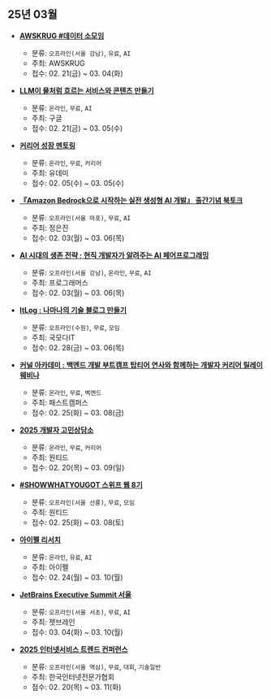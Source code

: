 ## 25년 03월
- __[AWSKRUG #데이터 소모임](https://www.meetup.com/awskrug/events/306046563/)__
  - 분류: `오프라인(서울 강남)`, `유료`, `AI`
  - 주최: AWSKRUG
  - 접수: 02. 21(금) ~ 03. 04(화)

- __[LLM이 물처럼 흐르는 서비스와 콘텐츠 만들기](https://rsvp.withgoogle.com/events/ai-llm)__
  - 분류: `온라인`, `무료`, `AI`
  - 주최: 구글
  - 접수: 02. 21(금) ~ 03. 05(수)
- __[커리어 성장 멘토링](https://udemy.wjtb.co.kr/event/woowahan3)__
  - 분류: `온라인`, `무료`, `커리어`
  - 주최: 유데미
  - 접수: 02. 05(수) ~ 03. 05(수)
- __[『Amazon Bedrock으로 시작하는 실전 생성형 AI 개발』 출간기념 북토크](https://onoffmix.com/event/316693)__
  - 분류: `오프라인(서울 마포)`, `무료`, `AI`
  - 주최: 정은진
  - 접수: 02. 03(월) ~ 03. 06(목)
- __[AI 시대의 생존 전략 ; 현직 개발자가 알려주는 AI 페어프로그래밍](https://www.programmers.co.kr/pages/%EB%8D%B0%EC%BB%A4%ED%86%A13#)__
  - 분류: `오프라인(서울 강남)`, `온라인`, `무료`, `AI`
  - 주최: 프로그래머스
  - 접수: 02. 03(월) ~ 03. 06(목)
- __[ItLog :  나마나의 기술 블로그 만들기](https://xn--it-ro2iq4p8xk.com/n8pw9x2zpxzjd2g7yrqv?post=4z7pvx2kzr9p9mek8653)__
  - 분류: `오프라인(수원)`, `무료`, `모임`
  - 주최: 국모다IT
  - 접수: 02. 28(금) ~ 03. 06(목)
- __[커널 아카데미 : 백엔드 개발 부트캠프 탑티어 연사와 함께하는 개발자 커리어 릴레이 웨비나](https://kernel.fastcampus.co.kr/BE12%EA%B8%B0_seminar02)__
  - 분류: `온라인`, `무료`, `벡엔드`
  - 주최: 패스트캠퍼스
  - 접수: 02. 25(화) ~ 03. 08(금)
- __[2025 개발자 고민상담소](https://www.wanted.co.kr/events/2025devcareer)__
  - 분류: `온라인`, `무료`, `커리어`
  - 주최: 원티드
  - 접수: 02. 20(목) ~ 03. 09(일)
- __[#SHOWWHATYOUGOT 스위프 웹 8기](https://tally.so/r/3X29rO)__
  - 분류: `오프라인(서울 선릉)`, `무료`, `모임`
  - 주최: 원티드
  - 접수: 02. 25(화) ~ 03. 08(토)
- __[아이펠 리서치](https://aiffel.io/)__
  - 분류: `온라인`, `유료`, `AI`
  - 주최: 아이펠
  - 접수: 02. 24(월) ~ 03. 10(월)
- __[JetBrains Executive Summit 서울](https://lu.ma/7p8khqrr)__
  - 분류: `오프라인(서울 서초)`, `무료`, `AI`
  - 주최: 젯브레인
  - 접수: 03. 04(화) ~ 03. 10(월)
- __[2025 인터넷서비스 트렌드 컨퍼런스](https://www.kipfa.or.kr/Seminar/SeminarReView.aspx?eduSeqNo=1461)__
  - 분류: `오프라인(서울 역삼)`, `무료`, `대회`, `기술일반`
  - 주최: 한국인터넷전문가협회
  - 접수: 02. 20(목) ~ 03. 11(화)